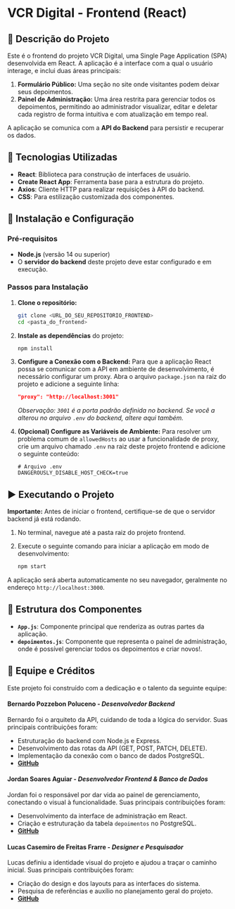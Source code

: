 # VCR Digital - Frontend (React)

## 📝 Descrição do Projeto

Este é o frontend do projeto VCR Digital, uma Single Page Application (SPA) desenvolvida em React. A aplicação é a interface com a qual o usuário interage, e inclui duas áreas principais:

1.  **Formulário Público:** Uma seção no site onde visitantes podem deixar seus depoimentos.
2.  **Painel de Administração:** Uma área restrita para gerenciar todos os depoimentos, permitindo ao administrador visualizar, editar e deletar cada registro de forma intuitiva e com atualização em tempo real.

A aplicação se comunica com a **API do Backend** para persistir e recuperar os dados.

## 🚀 Tecnologias Utilizadas

-   **React**: Biblioteca para construção de interfaces de usuário.
-   **Create React App**: Ferramenta base para a estrutura do projeto.
-   **Axios**: Cliente HTTP para realizar requisições à API do backend.
-   **CSS**: Para estilização customizada dos componentes.

## 🔧 Instalação e Configuração

### Pré-requisitos

-   **Node.js** (versão 14 ou superior)
-   O **servidor do backend** deste projeto deve estar configurado e em execução.

### Passos para Instalação

1.  **Clone o repositório:**
    ```bash
    git clone <URL_DO_SEU_REPOSITORIO_FRONTEND>
    cd <pasta_do_frontend>
    ```

2.  **Instale as dependências** do projeto:
    ```bash
    npm install
    ```

3.  **Configure a Conexão com o Backend:**
    Para que a aplicação React possa se comunicar com a API em ambiente de desenvolvimento, é necessário configurar um proxy. Abra o arquivo `package.json` na raiz do projeto e adicione a seguinte linha:

    ```json
    "proxy": "http://localhost:3001"
    ```

    *Observação: `3001` é a porta padrão definida no backend. Se você a alterou no arquivo `.env` do backend, altere aqui também.*

4.  **(Opcional) Configure as Variáveis de Ambiente:**
    Para resolver um problema comum de `allowedHosts` ao usar a funcionalidade de proxy, crie um arquivo chamado `.env` na raiz deste projeto frontend e adicione o seguinte conteúdo:
    
    ```dotenv
    # Arquivo .env
    DANGEROUSLY_DISABLE_HOST_CHECK=true
    ```

## ▶️ Executando o Projeto

**Importante:** Antes de iniciar o frontend, certifique-se de que o servidor backend já está rodando.

1.  No terminal, navegue até a pasta raiz do projeto frontend.
2.  Execute o seguinte comando para iniciar a aplicação em modo de desenvolvimento:

    ```bash
    npm start
    ```

A aplicação será aberta automaticamente no seu navegador, geralmente no endereço `http://localhost:3000`.

## 📂 Estrutura dos Componentes
-   **`App.js`**: Componente principal que renderiza as outras partes da aplicação.
-   **`depoimentos.js`**: Componente que representa o painel de administração, onde é possível gerenciar todos os depoimentos e criar novos!.


## 🚀 Equipe e Créditos

Este projeto foi construído com a dedicação e o talento da seguinte equipe:

#### Bernardo Pozzebon Poluceno - *Desenvolvedor Backend*
Bernardo foi o arquiteto da API, cuidando de toda a lógica do servidor. Suas principais contribuições foram:
- Estruturação do backend com Node.js e Express.
- Desenvolvimento das rotas da API (GET, POST, PATCH, DELETE).
- Implementação da conexão com o banco de dados PostgreSQL.
- **[GitHub](https://github.com/Bernardo-03P)** 

#### Jordan Soares Aguiar - *Desenvolvedor Frontend & Banco de Dados*
Jordan foi o responsável por dar vida ao painel de gerenciamento, conectando o visual à funcionalidade. Suas principais contribuições foram:
- Desenvolvimento da interface de administração em React.
- Criação e estruturação da tabela `depoimentos` no PostgreSQL.
- **[GitHub](https://github.com/Jordan0725)** 

#### Lucas Casemiro de Freitas Frarre - *Designer e Pesquisador*
Lucas definiu a identidade visual do projeto e ajudou a traçar o caminho inicial. Suas principais contribuições foram:
- Criação do design e dos layouts para as interfaces do sistema.
- Pesquisa de referências e auxílio no planejamento geral do projeto.
- **[GitHub](https://github.com/lucascasemiro)** 
